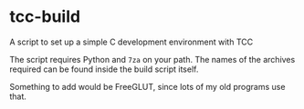 # tcc-build
A script to set up a simple C development environment with TCC

The script requires Python and `7za` on your path.  The names of the archives required can be
found inside the build script itself.

Something to add would be FreeGLUT, since lots of my old programs use that.
